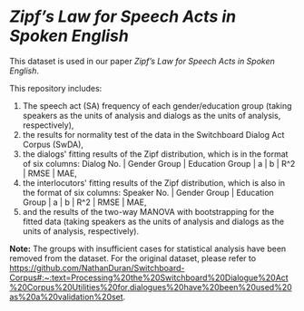 # *Zipf’s Law for Speech Acts in Spoken English*
This dataset is used in our paper *Zipf’s Law for Speech Acts in Spoken English*.


This repository includes: 
  1. The speech act (SA) frequency of each gender/education group (taking speakers as the units of analysis and dialogs as the units of analysis, respectively),
  2. the results for normality test of the data in the Switchboard Dialog Act Corpus (SwDA), 
  3. the dialogs' fitting results of the Zipf distribution, which is in the format of six columns: Dialog No. | Gender Group | Education Group | a | b | R^2 | RMSE | MAE,
  4. the interlocutors' fitting results of the Zipf distribution, which is also in the format of six columns: Speaker No. | Gender Group | Education Group | a | b | R^2 | RMSE | MAE,
  5. and the results of the two-way MANOVA with bootstrapping for the fitted data (taking speakers as the units of analysis and dialogs as the units of analysis, respectively). 


**Note:** The groups with insufficient cases for statistical analysis have been removed from the dataset. For the original dataset, please refer to https://github.com/NathanDuran/Switchboard-Corpus#:~:text=Processing%20the%20Switchboard%20Dialogue%20Act%20Corpus%20Utilities%20for,dialogues%20have%20been%20used%20as%20a%20validation%20set.
